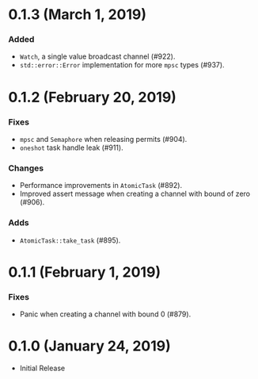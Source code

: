 # 0.1.3 (March 1, 2019)

### Added
- `Watch`, a single value broadcast channel (#922).
- `std::error::Error` implementation for more `mpsc` types (#937).

# 0.1.2 (February 20, 2019)

### Fixes
- `mpsc` and `Semaphore` when releasing permits (#904).
- `oneshot` task handle leak (#911).

### Changes
- Performance improvements in `AtomicTask` (#892).
- Improved assert message when creating a channel with bound of zero (#906).

### Adds
- `AtomicTask::take_task` (#895).

# 0.1.1 (February 1, 2019)

### Fixes
- Panic when creating a channel with bound 0 (#879).

# 0.1.0 (January 24, 2019)

- Initial Release
